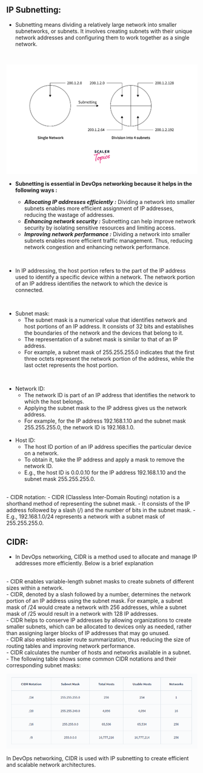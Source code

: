 ## IP Subnetting:

- Subnetting means dividing a relatively large network into smaller subnetworks, or subnets. It involves creating subnets with their unique network addresses and configuring them to work together as a single network.
  
<br>

 ![image](/resources_img/Networking/subnet%20and%20cidr/Subnetting.png)
<br>

- **Subnetting is essential in DevOps networking because it helps in the following ways :**

    - ***Allocating IP addresses efficiently :***
        Dividing a network into smaller subnets enables more efficient assignment of IP addresses, reducing the wastage of addresses.
    - ***Enhancing network security :***
        Subnetting can help improve network security by isolating sensitive resources and limiting access.
    - ***Improving network performance :***
        Dividing a network into smaller subnets enables more efficient traffic management. Thus, reducing network congestion and enhancing network performance.

<br>

- In IP addressing, the host portion refers to the part of the IP address used to identify a specific device within a network. The network portion of an IP address identifies the network to which the device is connected.
<br>

- Subnet mask:
    - The subnet mask is a numerical value that identifies network and host portions of an IP address. It consists of 32 bits and establishes the boundaries of the network and the devices that belong to it.
    - The representation of a subnet mask is similar to that of an IP address.
    - For example, a subnet mask of 255.255.255.0 indicates that the first three octets represent the network portion of the address, while the last octet represents the host portion.
<br>

- Network ID:
    - The network ID is part of an IP address that identifies the network to which the host belongs.
    - Applying the subnet mask to the IP address gives us the network address.
    - For example, for the IP address 192.168.1.10 and the subnet mask 255.255.255.0, the network ID is 192.168.1.0.
  <br>
- Host ID:
    - The host ID portion of an IP address specifies the particular device on a network.
    - To obtain it, take the IP address and apply a mask to remove the network ID.
    - E.g., the host ID is 0.0.0.10 for the IP address 192.168.1.10 and the subnet mask 255.255.255.0.
<br>
- CIDR notation:
    - CIDR (Classless Inter-Domain Routing) notation is a shorthand method of representing the subnet mask.
    - It consists of the IP address followed by a slash (/) and the number of bits in the subnet mask.
    - E.g., 192.168.1.0/24 represents a network with a subnet mask of 255.255.255.0.


## CIDR:

- In DevOps networking, CIDR is a method used to allocate and manage IP addresses more efficiently. Below is a brief explanation
<br>
- CIDR enables variable-length subnet masks to create subnets of different sizes within a network.
<br>
- CIDR, denoted by a slash followed by a number, determines the network portion of an IP address using the subnet mask. For example, a subnet mask of /24 would create a network with 256 addresses, while a subnet mask of /25 would result in a network with 128 IP addresses.
  <br>
- CIDR helps to conserve IP addresses by allowing organizations to create smaller subnets, which can be allocated to devices only as needed, rather than assigning larger blocks of IP addresses that may go unused.
<br>
- CIDR also enables easier route summarization, thus reducing the size of routing tables and improving network performance.
  <br>
- CIDR calculates the number of hosts and networks available in a subnet.
<br>
- The following table shows some common CIDR notations and their corresponding subnet masks:

<br>

![image](/resources_img/Networking/subnet%20and%20cidr/cidr.png)

In DevOps networking, CIDR is used with IP subnetting to create efficient and scalable network architectures.